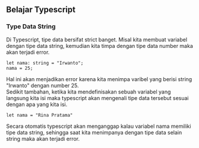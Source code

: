 ## Belajar Typescript

### Type Data String
Di Typescript, tipe data bersifat strict banget. Misal kita membuat variabel dengan tipe data string, kemudian kita timpa dengan tipe data number maka akan terjadi error.
```
let nama: string = "Irwanto";
nama = 25;
```
Hal ini akan menjadikan error karena kita menimpa varibel yang berisi string "Irwanto" dengan number 25.<br />
Sedikit tambahan, ketika kita mendefinisakan sebuah variabel yang langsung kita isi maka typescript akan mengenali tipe data tersebut sesuai dengan apa yang kita isi.
```
let nama = "Rina Pratama"
```
Secara otomatis typescript akan menganggap kalau variabel nama memiliki tipe data string, sehingga saat kita menimpanya dengan tipe data selain string maka akan terjadi error.
